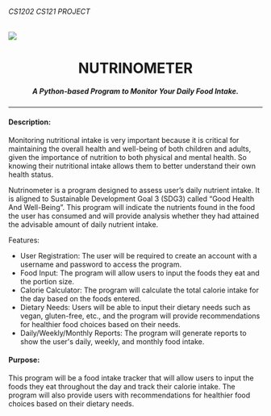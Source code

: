 ###### CS1202 CS121 PROJECT 
<img src="https://www.clipartkey.com/mpngs/m/14-148392_healthy-food-cartoon-cartoon-healthy-food-junk-food.png"/>
<h1 align="center"> NUTRINOMETER </h1>
<h5 align="center"> A Python-based Program to Monitor Your Daily Food Intake. </h5>

---

#### Description:
<p> Monitoring nutritional intake is very important because it is critical for maintaining the overall health and well-being of both children and adults, given the importance of nutrition to both physical and mental health. So knowing their nutritional intake allows them to better understand their own health status. </p>

<p> Nutrinometer is a program designed to assess user’s daily nutrient intake. It is aligned to Sustainable Development Goal 3 (SDG3) called “Good Health And Well-Being”. This program will indicate the nutrients found in the food the user has consumed and will provide analysis whether they had attained the advisable amount of daily nutrient intake. </p>

<p> Features:
<ul>
<li>User Registration: The user will be required to create an account with a username and password to access the program. </li>
<li>Food Input: The program will allow users to input the foods they eat and the portion size.</li>
<li>Calorie Calculator: The program will calculate the total calorie intake for the day based on the foods entered. <br></li>
<li>Dietary Needs: Users will be able to input their dietary needs such as vegan, gluten-free, etc., and the program will provide recommendations for healthier food choices based on their needs.<br></li>
<li>Daily/Weekly/Monthly Reports: The program will generate reports to show the user's daily, weekly, and monthly food intake.</li>
  </ul>
</p>

#### Purpose:
<p>This program will be a food intake tracker that will allow users to input the foods they eat throughout the day and track their calorie intake. The program will also provide users with recommendations for healthier food choices based on their dietary needs.</p>

